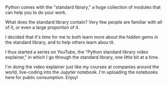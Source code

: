 Python comes with the "standard library," a huge collection of modules that can help you to do your work.

What does the standard library contain? Very few people are familiar with all of it, or even a large proportion of it.

I decided that it's time for me to both learn more about the hidden gems in the standard library, and to help others learn abou tit.

I thus started a series on YouTube, the "Python standard library video explainer," in which I go through the standard library, one little bit at a time.  

I'm doing the video explainer just like my courses at companies around the world, live-coding into the Jupyter notebook.  I'm uploading the notebooks here for public consumption.  Enjoy!

